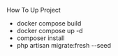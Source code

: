 How To Up Project
- docker compose build
- docker compose up -d
- composer install
- php artisan migrate:fresh --seed
